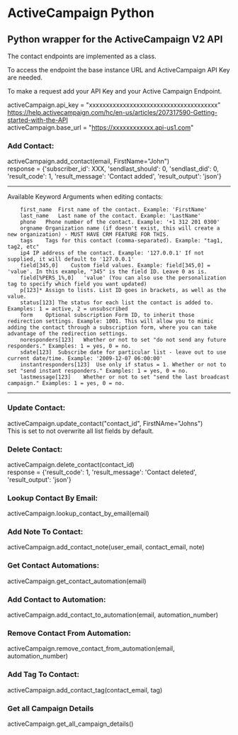 # ActiveCampaign Python
## Python wrapper for the ActiveCampaign V2 API

The contact endpoints are implemented as a class.

To access the endpoint the base instance URL and ActiveCampaign API Key are needed.

To make a request add your API Key and your Active Campaign Endpoint.

activeCampaign.api_key = "xxxxxxxxxxxxxxxxxxxxxxxxxxxxxxxxxxxxxx"  
https://help.activecampaign.com/hc/en-us/articles/207317590-Getting-started-with-the-API  
activeCampaign.base_url = "https://xxxxxxxxxxxx.api-us1.com"  

### Add Contact:
activeCampaign.add_contact(email, FirstName="John")  
response = {'subscriber_id': XXX, 'sendlast_should': 0, 'sendlast_did': 0, 'result_code': 1, 'result_message': 'Contact added', 'result_output': 'json'}  

***
  Available Keyword Arguments when editing contacts:  
  

        first_name	First name of the contact. Example: 'FirstName'  
        last_name	Last name of the contact. Example: 'LastName'  
        phone	Phone number of the contact. Example: '+1 312 201 0300'
        orgname	Organization name (if doesn't exist, this will create a new organization) - MUST HAVE CRM FEATURE FOR THIS.  
        tags	Tags for this contact (comma-separated). Example: "tag1, tag2, etc"  
        ip4	IP address of the contact. Example: '127.0.0.1' If not supplied, it will default to '127.0.0.1'  
        field[345,0]	Custom field values. Example: field[345,0] = 'value'. In this example, "345" is the field ID. Leave 0 as is.  
        field[%PERS_1%,0]	'value' (You can also use the personalization tag to specify which field you want updated)  
        p[123]*	Assign to lists. List ID goes in brackets, as well as the value.  
        status[123]	The status for each list the contact is added to. Examples: 1 = active, 2 = unsubscribed  
        form	Optional subscription Form ID, to inherit those redirection settings. Example: 1001. This will allow you to mimic adding the contact through a subscription form, where you can take advantage of the redirection settings.  
        noresponders[123]	Whether or not to set "do not send any future responders." Examples: 1 = yes, 0 = no.  
        sdate[123]	Subscribe date for particular list - leave out to use current date/time. Example: '2009-12-07 06:00:00'  
        instantresponders[123]	Use only if status = 1. Whether or not to set "send instant responders." Examples: 1 = yes, 0 = no.  
        lastmessage[123]	Whether or not to set "send the last broadcast campaign." Examples: 1 = yes, 0 = no.  

***  

### Update Contact:  
activeCampaign.update_contact("contact_id", FirstNAme="Johns")  
  This is set to not overwrite all list fields by default.  

### Delete Contact:  
activeCampaign.delete_contact(contact_id)  
	response = {'result_code': 1, 'result_message': 'Contact deleted', 'result_output': 'json'}  

### Lookup Contact By Email:  
activeCampaign.lookup_contact_by_email(email)  

### Add Note To Contact:  
activeCampaign.add_contact_note(user_email, contact_email, note)  

### Get Contact Automations:  
activeCampaign.get_contact_automation(email)  

### Add Contact to Automation:  
activeCampaign.add_contact_to_automation(email, automation_number)  

### Remove Contact From Automation:  
activeCampaign.remove_contact_from_automation(email, automation_number)  

### Add Tag To Contact:  
activeCampaign.add_contact_tag(contact_email, tag)  

### Get all Campaign Details  
activeCampaign.get_all_campaign_details()  







 




